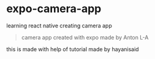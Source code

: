 # expo-camera-app
learning react native creating camera app

> camera app created with expo made by Anton L-A

this is made with help of tutorial made by hayanisaid
